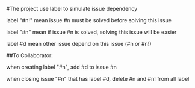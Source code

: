 #The project use label to simulate issue dependency

label "#n!" mean issue #n must be solved before solving this issue

label "#n" mean if issue #n is solved, solving this issue will be easier

label #d mean other issue depend on this issue (#n or #n!)

##To Collaborator:

when creating label "#n", add #d to issue #n

when closing issue "#n" that has label #d, delete #n and #n! from all label

